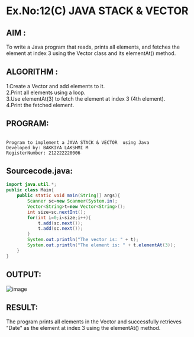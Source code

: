 
# Ex.No:12(C) JAVA STACK & VECTOR
 ## AIM :
To write a Java program that reads, prints all elements, and fetches the element at index 3 using the Vector class and its elementAt() method.
## ALGORITHM :
1.Create a Vector and add elements to it.  
2.Print all elements using a loop.  
3.Use elementAt(3) to fetch the element at index 3 (4th element).  
4.Print the fetched element.  



## PROGRAM:
 ```

Program to implement a JAVA STACK & VECTOR  using Java
Developed by: BAKKIYA LAKSHMI M
RegisterNumber: 212222220006

```

## Sourcecode.java:
```java
import java.util.*;
public class Main{
    public static void main(String[] args){
        Scanner sc=new Scanner(System.in);
        Vector<String>t=new Vector<String>();
        int size=sc.nextInt();
        for(int i=0;i<size;i++){
            t.add(sc.next());
            t.add(sc.next());
        }
        System.out.println("The vector is: " + t);
        System.out.println("The element is: " + t.elementAt(3));
    }
}
```


## OUTPUT:

![image](https://github.com/user-attachments/assets/69ad16e6-0ed5-4475-89f3-4b040dd02a7c)

## RESULT:
The program prints all elements in the Vector and successfully retrieves "Date" as the element at index 3 using the elementAt() method.


